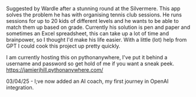 Suggested by Wardle after a stunning round at the Silvermere. This app solves the problem he has with organising tennis club sessions. He runs sessions for up to 20 kids of different levels and he wants to be able to match them up based on grade. Currently his solution is pen and paper and sometimes an Excel spreadsheet, this can take up a lot of time and brainpower, so I thought I'd make his life easier. With a little (lot) help from GPT I could cook this project up pretty quickly. 

I am currently hosting this on pythonanywhere, I've put it behind a username and password so get hold of me if you want a sneak peek. https://jamierjhill.pythonanywhere.com/

03/04/25 - I;ve now added an AI coach, my first journey in OpenAI integration.
